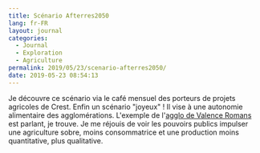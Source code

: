 ```yaml
---
title: Scénario Afterres2050
lang: fr-FR
layout: journal
categories:
  - Journal
  - Exploration
  - Agriculture
permalink: 2019/05/23/scenario-afterres2050/
date: 2019-05-23 08:54:13
---
```


Je découvre ce scénario via le café mensuel des porteurs de projets agricoles de Crest. Enfin un scénario "joyeux" ! Il vise à une autonomie alimentaire des agglomérations. L'exemple de l'[agglo de Valence Romans](https://www.grandrovaltain.fr/files/Documents/Mediatheque/Thematiques/Ressources/Pr%C3%A9sentation%20Scenario%202050-131118.pdf) est parlant, je trouve. Je me réjouis de voir les pouvoirs publics impulser une agriculture sobre, moins consommatrice et une production moins quantitative, plus qualitative.
